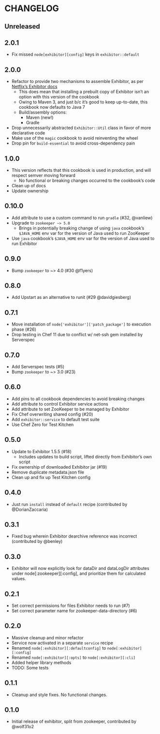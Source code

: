 # CHANGELOG

## Unreleased

## 2.0.1

* Fix missed `node[exhibitor][config]` keys in `exhibitor::default`

## 2.0.0

* Refactor to provide two mechanisms to assemble Exhibitor, as per [Netflix’s Exhibitor docs](https://github.com/Netflix/exhibitor/wiki/Building-Exhibitor)
    - This does mean that installing a prebuilt copy of Exhibitor isn’t an option with this version of the cookbook
    - Owing to Maven 3, and just b/c it’s good to keep up-to-date, this cookbook now defaults to Java 7
    - Build/assembly options:
        - Maven (new!)
        - Gradle
* Drop unnecessarily abstracted `Exhibitor::Util` class in favor of more declarative code
* Make use of the `magic` cookbook to avoid reinventing the wheel
* Drop pin for `build-essential` to avoid cross-dependency pain

## 1.0.0

* This version reflects that this cookbook is used in production, and will respect semver moving forward
    - No functional or breaking changes occurred to the cookbook’s code
* Clean up of docs
* Update ownership

## 0.10.0

* Add attribute to use a custom command to run `gradle` (#32, @vanliew)
* Upgrade to `zookeeper ~> 5.0`
    - Brings in potentially breaking change of using `java` cookbook’s `$JAVA_HOME` env var for the version of Java used to run ZooKeeper
* Use `java` cookbook’s `$JAVA_HOME` env var for the version of Java used to run Exhibitor

## 0.9.0

* Bump `zookeeper` to ~> 4.0 (#30 @f1yers)

## 0.8.0

* Add Upstart as an alternative to runit (#29 @davidgiesberg)

## 0.7.1

* Move installation of `node['exhibitor']['patch_package']` to execution phase (#26)
* Drop testing in Chef 11 due to conflict w/ net-ssh gem installed by Serverspec

## 0.7.0

* Add Serverspec tests (#5)
* Bump `zookeeper` to ~> 3.0 (#23)

## 0.6.0

* Add pins to all cookbook dependencies to avoid breaking changes
* Add attribute to control Exhibitor service actions
* Add attribute to set ZooKeeper to be managed by Exhibitor
* Fix Chef overwriting shared config (#20)
* Add `exhibitor::service` to default test suite
* Use Chef Zero for Test Kitchen

## 0.5.0

* Update to Exhibitor 1.5.5 (#18)
    - Includes updates to build script, lifted directly from Exhibitor’s own script
* Fix ownership of downloaded Exhibitor jar (#19)
* Remove duplicate metadata.json file
* Clean up and fix up Test Kitchen config

## 0.4.0

* Just run `install` instead of `default` recipe (contributed by
  @DorianZaccaria)

## 0.3.1

* Fixed bug wherein Exhibitor dearchive reference was incorrect (contributed by
  @benley)

## 0.3.0

* Exhibitor will now explicitly look for dataDir and dataLogDir attributes
  under node[:zookeeper][:config], and prioritize them for calculated values.

## 0.2.1

* Set correct permissions for files Exhibitor needs to run (#7)
* Set correct parameter name for zookeeper-data-directory (#6)

## 0.2.0

* Massive cleanup and minor refactor
* Service now activated in a separate `service` recipe
* Renamed `node[:exhibitor][:defaultconfig]` to `node[:exhibitor][:config]`
* Renamed `node[:exhibitor][:opts]` to `node[:exhibitor][:cli]`
* Added helper library methods
* TODO: Some tests

## 0.1.1

* Cleanup and style fixes. No functional changes.

## 0.1.0

* Initial release of exhibitor, split from zookeeper, contributed by @wolf31o2 
